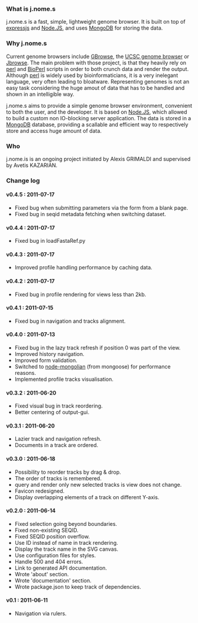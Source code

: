 ### What is j.nome.s

j.nome.s is a fast, simple, lightweight genome browser.
It is built on top of [expressjs][expressjs] and [Node.JS][nodejs],
and uses [MongoDB][mongodb] for storing the data.

### Why j.nome.s

Current genome browsers include [GBrowse][gbrowse], the [UCSC genome browser][ucsc_browser]
or [Jbrowse][jbrowse]. The main problem with those project, is that they
heavily rely on [perl][perl] and [BioPerl][bioperl] scripts in order to both crunch data
and render the output.
Although [perl][perl] is widely used by bioinformaticians, it is a very inelegant
language, very often leading to bloatware.
Representing genomes is not an easy task considering the huge amout of data
that has to be handled and shown in an intelligible way.

j.nome.s aims to provide a simple genome browser environment, convenient to
both the user, and the developer.
It is based on [Node.JS][nodejs], which allowed to build a custom non
IO-blocking server application. The data is stored in a 
[MongoDB][mongodb] database, providing a scallable and
efficient way to respectively store and access huge amount of data.

### Who

j.nome.is is an ongoing project initiated by Alexis GRIMALDI and supervised by Avetis KAZARIAN.

### Change log

#### v0.4.5 : 2011-07-17
* Fixed bug when submitting parameters via the form from a blank page.
* Fixed bug in seqid metadata fetching when switching dataset.

#### v0.4.4 : 2011-07-17
* Fixed bug in loadFastaRef.py

#### v0.4.3 : 2011-07-17
* Improved profile handling performance by caching data.

#### v0.4.2 : 2011-07-17
* Fixed bug in profile rendering for views less than 2kb.

#### v0.4.1 : 2011-07-15
* Fixed bug in navigation and tracks alignment.

#### v0.4.0 : 2011-07-13
* Fixed bug in the lazy track refresh if position 0 was part of the view.
* Improved history navigation.
* Improved form validation.
* Switched to [node-mongolian][mongolian] (from mongoose) for performance reasons.
* Implemented profile tracks visualisation.

#### v0.3.2 : 2011-06-20
* Fixed visual bug in track reordering.
* Better centering of output-gui.

#### v0.3.1 : 2011-06-20
* Lazier track and navigation refresh.
* Documents in a track are ordered.

#### v0.3.0 : 2011-06-18
* Possibility to reorder tracks by drag & drop.
* The order of tracks is remembered.
* query and render only new selected tracks is view does not change.
* Favicon redesigned.
* Display overlapping elements of a track on different Y-axis.

#### v0.2.0 : 2011-06-14
* Fixed selection going beyond boundaries.
* Fixed non-existing SEQID.
* Fixed SEQID position overflow.
* Use ID instead of name in track rendering.
* Display the track name in the SVG canvas.
* Use configuration files for styles.
* Handle 500 and 404 errors.
* Link to generated API documentation.
* Wrote 'about' section.
* Wrote 'documentation' section.
* Wrote package.json to keep track of dependencies.

#### v0.1 : 2011-06-11
* Navigation via rulers.


[gbrowse]: http://www.gbrowse.org/index.html
[ucsc_browser]: http://genome.ucsc.edu/
[jbrowse]: http://jbrowse.org/
[perl]: http://www.perl.org/
[bioperl]: http://www.bioperl.org/
[expressjs]: http://expressjs.com/
[nodejs]: http://nodejs.org/
[mongodb]: http://www.mongodb.org/
[mongolian]: https://github.com/marcello3d/node-mongolian
